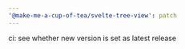 ```yaml
---
'@make-me-a-cup-of-tea/svelte-tree-view': patch
---
```


ci: see whether new version is set as latest release
